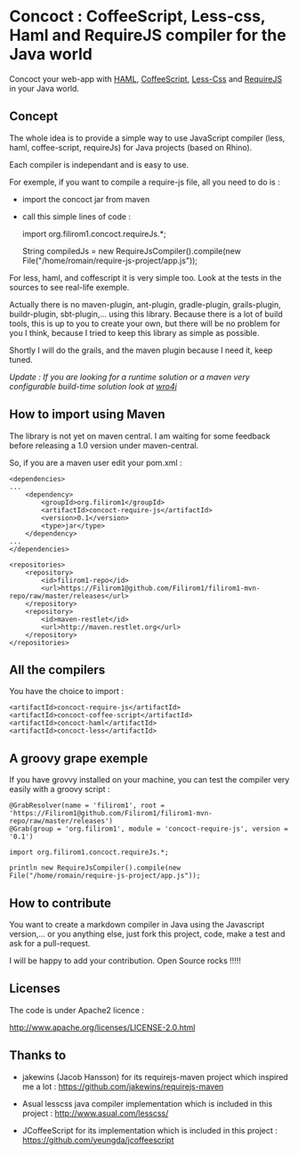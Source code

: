 Concoct : CoffeeScript, Less-css, Haml and RequireJS compiler for the Java world
================================================================================

Concoct your web-app with [HAML](http://haml-lang.com/), [CoffeeScript](http://jashkenas.github.com/coffee-script/), [Less-Css](http://lesscss.org/) and [RequireJS](http://requirejs.org/) in your Java world.


Concept
-------

The whole idea is to provide a simple way to use JavaScript compiler (less, haml, coffee-script, requireJs) for Java projects (based on Rhino).

Each compiler is independant and is easy to use.

For exemple, if you want to compile a require-js file, all you need to do is : 

  - import the concoct jar from maven
  - call this simple lines of code : 

    import org.filirom1.concoct.requireJs.*;
    
    String compiledJs = new RequireJsCompiler().compile(new File("/home/romain/require-js-project/app.js"));


For less, haml, and coffescript it is very simple too. Look at the tests in the sources to see real-life exemple.


Actually there is no maven-plugin, ant-plugin, gradle-plugin, grails-plugin, buildr-plugin, sbt-plugin,... using this library. Because there is a lot of build tools, this is up to you to create your own, but there will be no problem for you I think, because I tried to keep this library as simple as possible.

Shortly I will do the grails, and the maven plugin because I need it, keep tuned.

*Update : If you are looking for a runtime solution or a maven very configurable build-time solution look at [wro4j](http://code.google.com/p/wro4j/)*

How to import using Maven
-------------------------

The library is not yet on maven central. I am waiting for some feedback before releasing a 1.0 version under maven-central.

So, if you are a maven user edit your pom.xml : 

    <dependencies>
    ...
        <dependency>
            <groupId>org.filirom1</groupId>
            <artifactId>concoct-require-js</artifactId>
            <version>0.1</version>
            <type>jar</type>
        </dependency>
    ...
    </dependencies>

    <repositories>
        <repository>
            <id>filirom1-repo</id>
            <url>https://Filirom1@github.com/Filirom1/filirom1-mvn-repo/raw/master/releases</url>
        </repository>
        <repository>
            <id>maven-restlet</id>
            <url>http://maven.restlet.org</url>
        </repository>
    </repositories>



All the compilers
-----------------

You have the choice to import : 

    <artifactId>concoct-require-js</artifactId>
    <artifactId>concoct-coffee-script</artifactId>
    <artifactId>concoct-haml</artifactId>
    <artifactId>concoct-less</artifactId> 


A groovy grape exemple
----------------------

If you have grovvy installed on your machine, you can test the compiler very easily with a groovy script : 

    @GrabResolver(name = 'filirom1', root = 'https://Filirom1@github.com/Filirom1/filirom1-mvn-repo/raw/master/releases')
    @Grab(group = 'org.filirom1', module = 'concoct-require-js', version = '0.1')

    import org.filirom1.concoct.requireJs.*;

    println new RequireJsCompiler().compile(new File("/home/romain/require-js-project/app.js"));


How to contribute
-----------------

You want to create a markdown compiler in Java using the Javascript version,... or you anything else, just fork this project, code, make a test and ask for a pull-request.

I will be happy to add your contribution. Open Source rocks !!!!!


Licenses
--------
The code is under Apache2 licence : 

<http://www.apache.org/licenses/LICENSE-2.0.html>


Thanks to
---------

 - jakewins (Jacob Hansson) for its requirejs-maven project which inspired me a lot :
<https://github.com/jakewins/requirejs-maven>

 - Asual lesscss java compiler implementation which is included in this project :
<http://www.asual.com/lesscss/>

 - JCoffeeScript for its implementation which is included in this project :
<https://github.com/yeungda/jcoffeescript>